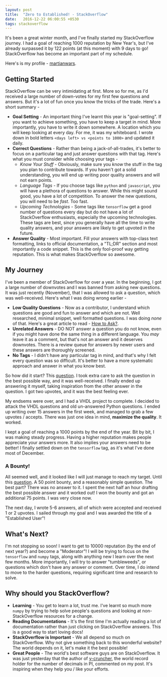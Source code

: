 ```yaml
---
layout: post
title:  "Zero to Established! - StackOverflow"
date:   2016-12-22 06:00:55 +0530
tags: stackoverflow
---
```


It's been a great winter month, and I've finally started my StackOverflow journey. I had a goal of reaching 1000 reputation by New Year's, but I've already surpassed it by 122 points (at this moment) with 9 days to go! StackOverflow has become an important part of my schedule.

Here's is my profile - [martianwars](http://stackoverflow.com/users/5080995/martianwars).

## Getting Started

StackOverflow can be very intimidating at first. More so for me, as I'd received a large number of down-votes for my first few questions and answers. But it's a lot of fun once you know the tricks of the trade. Here's a short summary -

* **Goal Setting** - An important thing I've learnt this year is "goal-setting". If you want to achieve something, you have to keep a target in mind. More importantly, you have to write it down somewhere. A location which you will keep looking at every day. For me, it was my whiteboard. I wrote down in bold letters `<days left> vs <points to 1000>` and updated it daily.
* **Correct Questions** - Rather than being a jack-of-all-trades, it's better to focus on a particular tag and just answer questions with that tag. Here's what you must consider while choosing your tags -
  * *Know Your Stuff* - Obviously, make sure you *know* the stuff in the tag you plan to contribute towards. If you haven't got a solid understanding, you will end up writing poor quality answers and will not earn points.
  * *Language Tags* - If you choose tags like `python` and `javascript`, you will have a plethora of questions to answer. While this might sound good, you have a lot of competition. To answer the new questions, you will need to be *fast*. Too fast.
  * *Upcoming Technologies* - Some tags like `tensorflow` get a good number of questions every day but do not have a lot of StackOverflow enthusiasts, especially the upcoming technologies. These tags are best, since you generally have all the time to write quality answers, and your answers are likely to get upvoted in the future.
 * **Answer Quality** - Most important. Fill your answers with top-class text formatting, links to official documentation, a "TL;DR" section and most importantly a code snippet. This is the only fool-proof way getting reputation. This is what makes StackOverflow so awesome.

## My Journey

I've been a member of StackOverflow for over a year. In the beginning, I got a large number of downvotes and I was banned from asking new questions. It was just recently (November), that I was allowed to ask a question, which was well-received. Here's what I was doing wrong earlier -

* **Low Quality Questions** - Now as a contributor, I understand which questions are good and fun to answer and which are not. Well researched, minimal snippet, well formatted questions. I was doing *none* of that. Here's a great article to read - [How to Ask?](http://stackoverflow.com/help/how-to-ask).
* **Unrelated Answers** - DO NOT answer a question you do not know, even if you might have done the same thing in a different language. You *may* leave it as a comment, but that's not an answer and it deserves downvotes. There is a review queue for answers by newer users and these answers are thoroughly screened.
* **No Tags** - I didn't have any particular tag in mind, and that's why I felt every question was so difficult. It's better to have a more systematic approach and answer in what you know best.

So how did it start? This [question](http://stackoverflow.com/questions/40366430/best-way-to-vectorize-operation-having-input-and-output-history-dependence). I took extra care to ask the question in the best possible way, and it was well-received. I finally ended up answering it myself, taking inspiration from the other answer in the question. I got two upvotes, and it was the best feeling ever.

My endsems were over, and I had a VHDL project to complete. I decided to attack the VHDL questions and old un-answered Python questions. I ended up writing over 15 answers in the first week, and managed to grab a few upvotes / accepts. There was just one idea in mind, **maximize the quality**. It worked.

I kept a goal of reaching a 1000 points by the end of the year. Bit by bit, I was making steady progress. Having a higher reputation makes people appreciate your answers more. It also implies your answers need to be better! I finally settled down on the `tensorflow` tag, as it's what I've done most of December.

### A Bounty!

All seemed well, and it looked like I will just manage to reach my target. Until this [question](http://stackoverflow.com/questions/41152287/print-out-per-each-sublist-items-at-time). A 50 point bounty, and a reasonably simple question. The best part? There was no answer to it. I spent the next half an hour drafting the best possible answer and it worked out! I won the bounty and got an additional 75 points. I was very close now.

The next day, I wrote 5-6 answers, all of which were accepted and received 1 or 2 upvotes. I sailed through my goal and I was awarded the title of a "Established User"!

## What's Next?

I'm not stopping so soon! I want to get to 10000 reputation (by the end of next year?) and become a "Moderator"! I will be trying to focus on the `tensorflow` and `numpy` tags, along with anything new I learn over the next few months.
More importantly, I will try to answer "tumbleweeds", or questions which don't have any answer or comment. Over time, I do intend to move to the harder questions, requiring significant time and research to solve.

## Why should you StackOverflow?

* **Learning** - You get to learn a lot, trust me. I've learnt so much more `numpy` by trying to help solve people's questions and looking at non-StackOverflow resources for a change.
* **Reading Documentations** - It's the first time I'm actually reading a lot of documentation rather than just clicking on StackOverflow answers. This is a good way to start loving docs!
* **StackOverflow is Important** - We all depend so much on StackOverflow. Why not give something back to this wonderful website? The world depends on it, let's make it the best possible!
* **Great People** - The world's best software guys are on StackOverflow. It was just yesterday that the author of [y-cruncher](http://www.numberworld.org/y-cruncher/), the world record holder for the number of decimals in PI, commented on my post. It's inspiring when they help you / like your efforts.

